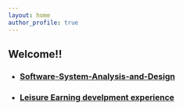 ```yaml
---
layout: home
author_profile: true
---
```


## Welcome!!

<!-- Jekyll Themes + Markdown -->



- ### [Software-System-Analysis-and-Design](swsad/Software-System-Analysis-and-Design)

- ### [Leisure Earning develpment experience](LeiEarn/index)

